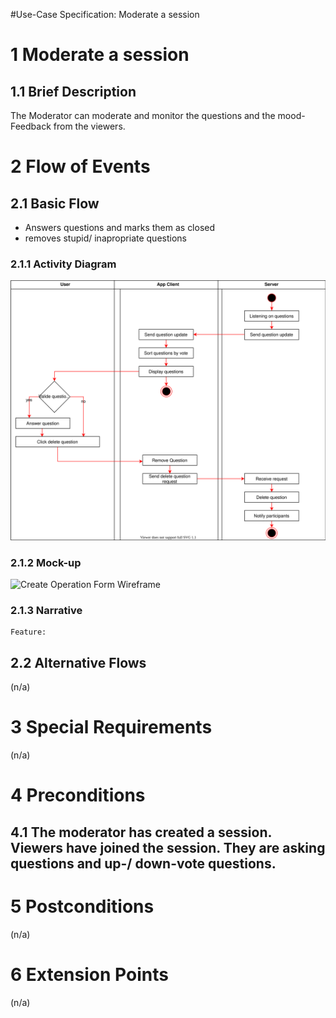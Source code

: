 
#Use-Case Specification: Moderate a session

# 1 Moderate a session

## 1.1 Brief Description
The Moderator can moderate and monitor the questions and the mood-Feedback from the viewers.

# 2 Flow of Events
## 2.1 Basic Flow
- Answers questions and marks them as closed
- removes stupid/ inapropriate questions

### 2.1.1 Activity Diagram
![Organization Application Activity Diagram](activity_diagrams/moderate_a_session.svg)

### 2.1.2 Mock-up
![Create Operation Form Wireframe](../Pictures/Wireframes/CreateOperation.png)

### 2.1.3 Narrative

```gherkin
Feature: 
```

## 2.2 Alternative Flows
(n/a)

# 3 Special Requirements
(n/a)

# 4 Preconditions
## 4.1 The moderator has created a session. Viewers have joined the session. They are asking questions and up-/ down-vote questions.

# 5 Postconditions
(n/a)

# 6 Extension Points
(n/a)




